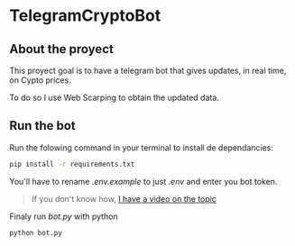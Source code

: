 # TelegramCryptoBot

## About the proyect
This proyect goal is to have a telegram bot that gives updates, in real time, on Cypto prices.

To do so I use Web Scarping to obtain the updated data.

## Run the bot
Run the folowing command in your terminal to install de dependancies:
```bash
pip install -r requirements.txt
```
You'll have to rename *.env.example* to just *.env* and enter you bot token. 
>If you don't know how, [I have a video on the topic](https://youtu.be/h1QGky22b-k)

Finaly run *bot.py* with python
```bash
python bot.py
```